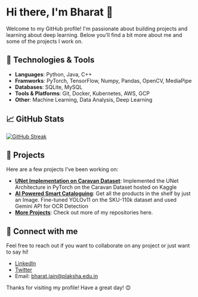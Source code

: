 # Hi there, I'm Bharat 👋

Welcome to my GitHub profile! I'm passionate about building projects and learning about deep learning. Below you'll find a bit more about me and some of the projects I work on.

## 🔧 Technologies & Tools

- **Languages**: Python, Java, C++
- **Framworks**: PyTorch, TensorFlow, Numpy, Pandas, OpenCV, MediaPipe 
- **Databases**: SQLite, MySQL 
- **Tools & Platforms**: Git, Docker, Kubernetes, AWS, GCP
- **Other**: Machine Learning, Data Analysis, Deep Learning

## 📈 GitHub Stats

[![GitHub Streak](https://streak-stats.demolab.com?user=itsbharatj&theme=highcontrast&mode=weekly)](https://git.io/streak-stats)

## 🚀 Projects

Here are a few projects I've been working on:

- **[UNet Implementation on Caravan Dataset](https://github.com/itsbharatj/Caravan-Segmentation)**: Implemented the UNet Architecture in PyTorch on the Caravan Dataset hosted on Kaggle
- **[AI Powered Smart Cataloguing](https://github.com/itsbharatj/AI-Powered-Smart-Cataloguing-)**: Get all the products in the shelf by just an Image. Fine-tuned YOLOv11 on the SKU-110k dataset and used Gemini API for OCR Detection
- **[More Projects](https://github.com/itsbharatj?tab=repositories)**: Check out more of my repositories here.

<!---
## 📝 Latest Blog Posts
<!-- BLOG-POST-LIST:START -->

<!-- BLOG-POST-LIST:END -->

## 🔗 Connect with me

Feel free to reach out if you want to collaborate on any project or just want to say hi!

- [LinkedIn](https://www.linkedin.com/in/itsbharatj/)
- [Twitter](https://twitter.com/itsbharatj)
- Email: [bharat.jain@plaksha.edu.in](mailto:bharat.jain@plaksha.edu.in)

Thanks for visiting my profile! Have a great day! 😊
  
<!---
itsbharatj/itsbharatj is a ✨ special ✨ repository because its `README.md` (this file) appears on your GitHub profile.
You can click the Preview link to take a look at your changes.
--->
